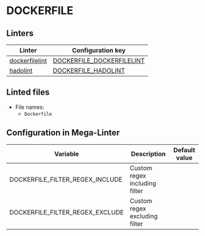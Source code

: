 <!-- markdownlint-disable MD003 MD020 MD033 MD041 -->
<!-- Generated by .automation/build.py, please do not update manually -->
<!-- Instead, update descriptor file at https://github.com/nvuillam/mega-linter/tree/master/megalinter/descriptors/dockerfile.yml -->
# DOCKERFILE

## Linters

| Linter | Configuration key |
| ------ | ----------------- |
| [dockerfilelint](dockerfile_dockerfilelint.md) | [DOCKERFILE_DOCKERFILELINT](dockerfile_dockerfilelint.md) |
| [hadolint](dockerfile_hadolint.md) | [DOCKERFILE_HADOLINT](dockerfile_hadolint.md) |

## Linted files

- File names:
  - `Dockerfile`

## Configuration in Mega-Linter

| Variable | Description | Default value |
| ----------------- | -------------- | -------------- |
| DOCKERFILE_FILTER_REGEX_INCLUDE | Custom regex including filter |  |
| DOCKERFILE_FILTER_REGEX_EXCLUDE | Custom regex excluding filter |  |

